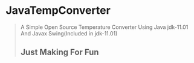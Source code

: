 # JavaTempConverter

>A Simple Open Source Temperature Converter Using Java jdk-11.01 And Javax Swing(Included in jdk-11.01)
>
>## Just Making For Fun

